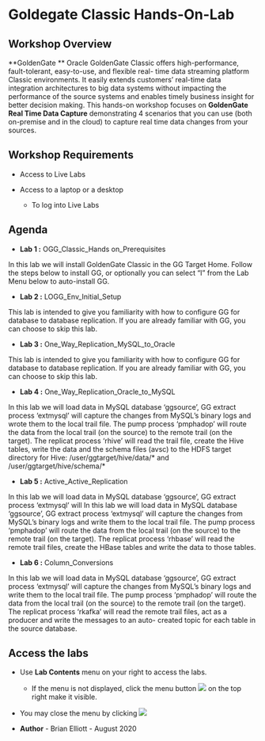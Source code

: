 # Goldegate Classic Hands-On-Lab  #

## Workshop Overview ##

**GoldenGate ** Oracle GoldenGate Classic offers high-performance, fault-tolerant, easy-to-use, and flexible real- time data streaming platform Classic environments. It easily extends customers’ real-time data integration architectures to big data systems without impacting the performance of the source systems and enables timely business insight for better decision making. This hands-on workshop focuses on **GoldenGate Real Time Data Capture** demonstrating 4 scenarios that you can use (both on-premise and in the cloud) to capture real time data changes from your sources.

## Workshop Requirements

- Access to Live Labs
  
- Access to a laptop or a desktop
    - To log into Live Labs

## Agenda

- **Lab 1 :** OGG_Classic_Hands on_Prerequisites

In this lab we will install GoldenGate Classic in the GG Target Home. Follow the steps below to install GG, or optionally you can select “I” from the Lab Menu below to auto-install GG.

- **Lab 2 :** LOGG_Env_Initial_Setup

This lab is intended to give you familiarity with how to configure GG for database to database replication. If you are already familiar with GG, you can choose to skip this lab.

- **Lab 3 :** One_Way_Replication_MySQL_to_Oracle

This lab is intended to give you familiarity with how to configure GG for database to database replication. If you are already familiar with GG, you can choose to skip this lab.

- **Lab 4 :** One_Way_Replication_Oracle_to_MySQL

In this lab we will load data in MySQL database ‘ggsource’, GG extract process ‘extmysql’ will capture the changes from MySQL’s binary logs and wrote them to the local trail file. The pump process ‘pmphadop’ will route the data from the local trail (on the source) to the remote trail (on the target). The replicat
process ‘rhive’ will read the trail file, create the Hive tables, write the data and the schema files (avsc) to the HDFS target directory for Hive: /user/ggtarget/hive/data/* and /user/ggtarget/hive/schema/*

- **Lab 5 :** Active_Active_Replication 

In this lab we will load data in MySQL database ‘ggsource’, GG extract process ‘extmysql’ will In this lab we will load data in MySQL database ‘ggsource’, GG extract process ‘extmysql’ will capture the changes from MySQL’s binary logs and write them to the local trail file. The pump process ‘pmphadop’ will route the data from the local trail (on the source) to the remote trail (on the target). The replicat
process ‘rhbase’ will read the remote trail files, create the HBase tables and write the data to those tables.

- **Lab 6 :** Column_Conversions

In this lab we will load data in MySQL database ‘ggsource’, GG extract process ‘extmysql’ will capture the changes from MySQL’s binary logs and write them to the local trail file. The pump process ‘pmphadop’ will route the data from the local trail (on the source) to the remote trail (on the target). The replicat
process ‘rkafka’ will read the remote trail files, act as a producer and write the messages to an auto- created topic for each table in the source database.

## Access the labs

- Use **Lab Contents** menu on your right to access the labs.
    - If the menu is not displayed, click the menu button ![](./images/menu-button.png) on the top right  make it visible.


- You may close the menu by clicking ![](./images/menu-close.png "")

- **Author** - Brian Elliott - August 2020